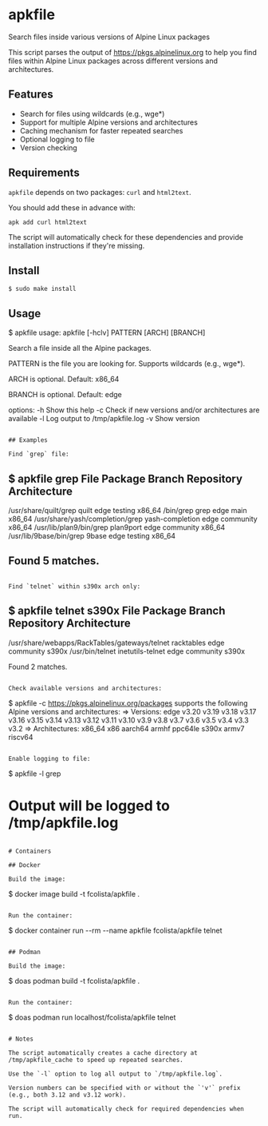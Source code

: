 # apkfile
Search files inside various versions of Alpine Linux packages

This script parses the output of https://pkgs.alpinelinux.org to help you find files within Alpine Linux packages across different versions and architectures.

## Features

- Search for files using wildcards (e.g., wge*)
- Support for multiple Alpine versions and architectures
- Caching mechanism for faster repeated searches
- Optional logging to file
- Version checking

## Requirements

`apkfile` depends on two packages: `curl` and `html2text`.

You should add these in advance with:

```
apk add curl html2text
```

The script will automatically check for these dependencies and provide installation instructions if they're missing.

## Install

```
$ sudo make install
```

## Usage

$ apkfile
usage: apkfile [-hclv] PATTERN [ARCH] [BRANCH]

Search a file inside all the Alpine packages.

PATTERN is the file you are looking for. Supports wildcards (e.g., wge*).

ARCH is optional. Default: x86_64

BRANCH is optional. Default: edge

options:
 -h  Show this help
 -c  Check if new versions and/or architectures are available
 -l  Log output to /tmp/apkfile.log
 -v  Show version
```

## Examples

Find `grep` file:

```
$ apkfile grep
File                                                 Package         Branch Repository Architecture
---------------------------------------------------------------------------------------------------
/usr/share/quilt/grep                                quilt           edge   testing    x86_64
/bin/grep                                            grep            edge   main       x86_64
/usr/share/yash/completion/grep                      yash-completion edge   community  x86_64
/usr/lib/plan9/bin/grep                              plan9port       edge   community  x86_64
/usr/lib/9base/bin/grep                              9base           edge   testing    x86_64

Found 5 matches.
--------------------------------------------------------
```

Find `telnet` within s390x arch only:

```
$ apkfile telnet s390x
File                                                 Package          Branch Repository Architecture
---------------------------------------------------------------------------------------------------
/usr/share/webapps/RackTables/gateways/telnet        racktables       edge   community  s390x
/usr/bin/telnet                                      inetutils-telnet edge   community  s390x

Found 2 matches.
```

Check available versions and architectures:

```
$ apkfile -c
https://pkgs.alpinelinux.org/packages supports the following Alpine versions and architectures:
    => Versions: edge v3.20 v3.19 v3.18 v3.17 v3.16 v3.15 v3.14 v3.13 v3.12 v3.11 v3.10 v3.9 v3.8 v3.7 v3.6 v3.5 v3.4 v3.3 v3.2
    => Architectures: x86_64 x86 aarch64 armhf ppc64le s390x armv7 riscv64
```

Enable logging to file:
```
$ apkfile -l grep
# Output will be logged to /tmp/apkfile.log
```

# Containers

## Docker

Build the image:

```
$ docker image build -t fcolista/apkfile .
```

Run the container:

```
$ docker container run --rm --name apkfile fcolista/apkfile telnet
```

## Podman

Build the image:

```
$ doas podman build -t fcolista/apkfile .
```

Run the container:

```
$ doas podman run localhost/fcolista/apkfile telnet
```

# Notes

The script automatically creates a cache directory at /tmp/apkfile_cache to speed up repeated searches.

Use the `-l` option to log all output to `/tmp/apkfile.log`.

Version numbers can be specified with or without the `'v'` prefix (e.g., both 3.12 and v3.12 work).

The script will automatically check for required dependencies when run.
